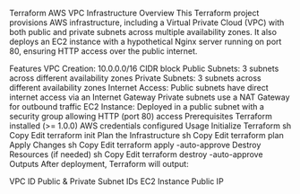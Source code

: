 Terraform AWS VPC Infrastructure
Overview
This Terraform project provisions AWS infrastructure, including a Virtual Private Cloud (VPC) with both public and private subnets across multiple availability zones. It also deploys an EC2 instance with a hypothetical Nginx server running on port 80, ensuring HTTP access over the public internet.

Features
VPC Creation: 10.0.0.0/16 CIDR block
Public Subnets: 3 subnets across different availability zones
Private Subnets: 3 subnets across different availability zones
Internet Access:
Public subnets have direct internet access via an Internet Gateway
Private subnets use a NAT Gateway for outbound traffic
EC2 Instance: Deployed in a public subnet with a security group allowing HTTP (port 80) access
Prerequisites
Terraform installed (>= 1.0.0)
AWS credentials configured
Usage
Initialize Terraform
sh
Copy
Edit
terraform init
Plan the Infrastructure
sh
Copy
Edit
terraform plan
Apply Changes
sh
Copy
Edit
terraform apply -auto-approve
Destroy Resources (if needed)
sh
Copy
Edit
terraform destroy -auto-approve
Outputs
After deployment, Terraform will output:

VPC ID
Public & Private Subnet IDs
EC2 Instance Public IP